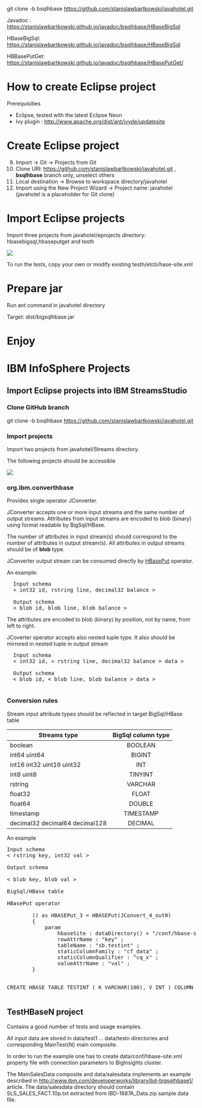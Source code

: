  git clone -b bsqlhbase https://github.com/stanislawbartkowski/javahotel.git

Javadoc : https://stanislawbartkowski.github.io/javadoc/bsqlhbase/HBaseBigSql

HBaseBigSql:  https://stanislawbartkowski.github.io/javadoc/bsqlhbase/HBaseBigSql

HBBasePutGet:  https://stanislawbartkowski.github.io/javadoc/bsqlhbase/HBasePutGet/

# How to create Eclipse project

Prerequisities
* Eclipse, tested with the latest Eclipse Neon
* Ivy plugin : http://www.apache.org/dist/ant/ivyde/updatesite

# Create Eclipse project
9. Import -> Git -> Projects from Git
9. Clone URI: https://github.com/stanislawbartkowski/javahotel.git , **bsqlhbase** branch only, unselect others
9. Local destination -> Browse to workspace directory/javahotel
9. Import using the New Project Wizard -> Project name: javahotel (javahotel is a placeholder for Git clone)

# Import Eclipse projects

Import three projects from javahotel/eprojects directory: hbasebigsql,hbaseputget and testh

![](https://github.com/stanislawbartkowski/javahotel/blob/bsqlhbase/wiki/Zrzut%20ekranu%20z%202016-11-23%2011:44:10.png)

To run the tests, copy your own or modify existing testh/etcb/hase-site.xml

# Prepare jar

Run ant command in javahotel directory

Target: dist/bigsqlhbase.jar 

# Enjoy


# IBM InfoSphere Projects

## Import Eclipse projects into IBM StreamsStudio

### Clone GitHub branch

git clone -b bsqlhbase https://github.com/stanislawbartkowski/javahotel.git

### Import projects

Import two projects from javahotel/Streams directory.

The following projects should be accessible

![](https://github.com/stanislawbartkowski/javahotel/blob/bsqlhbase/wiki/Zrzut%20ekranu%20z%202016-12-28%2023-42-14.png)

### org.ibm.converthbase

Provides single operator JConverter.

JConverter accepts one or more input streams and the same number of output streams. Attributes from input streams are encoded to blob (binary) using format readable by BigSql/HBase.

The number of attributes in input stream(s) should correspond to the number of attributes in output stream(s). All attributes in output streams should be of __blob__ type.

JConverter output stream can be consumed directly by [HBasePut](http://www.ibm.com/support/knowledgecenter/SSCRJU_4.0.1/com.ibm.streams.toolkits.doc/doc/tk$com.ibm.streamsx.hbase/op$com.ibm.streamsx.hbase$HBASEPut.html) operator.

An example:

<pre>
  Input schema
  &lt; int32 id, rstring line, decimal32 balance &gt;
  
  Output schema
  &lt; blob id, blob line, blob balance &gt;
</pre>

The attributes are encoded to blob (binary) by position, not by name, from left to right.

JCoverter operator accepts also nested tuple type. It also should be mirrored in nested tuple in output stream
<pre>
  Input schema
  &lt; int32 id, &lt; rstring line, decimal32 balance &gt; data &gt;
  
  Output schema
  &lt; blob id, &lt; blob line, blob balance &gt; data &gt;

</pre>

### Conversion rules

Stream input attribute types should be reflected in target BigSql/HBase table

| Streams type  | BigSql column type |
| ------------- |:-------------:|
|  boolean      | BOOLEAN 
| int64 uint64  | BIGINT 
| int16 int32 uint16 uint32 | INT 
| int8 uint8 | TINYINT
| rstring | VARCHAR
| float32 | FLOAT
| float64 | DOUBLE
| timestamp | TIMESTAMP
| decimal32 decimal64 decimal128 | DECIMAL

An example

<pre>
Input schema 
&lt; rstring key, int32 val &gt;

Output schema

&lt; blob key, blob val &gt;

BigSql/HBase table

HBasePut operator

		() as HBASEPut_3 = HBASEPut(JConvert_4_out0)
		{
			param
				hbaseSite : dataDirectory() + "/conf/hbase-site.xml" ;
				rowAttrName : "key" ;
				tableName : "sb.testint" ;
				staticColumnFamily : "cf_data" ;
				staticColumnQualifier : "cq_x" ;
				valueAttrName : "val" ;
		}


CREATE HBASE TABLE TESTINT ( K VARCHAR(100), V INT ) COLUMN MAPPING ( key  mapped by (k), cf_data: cq_x mapped by (v));

</pre>

## TestHBaseN project

Contains a good number of tests and usage examples.

All input data are stored in data/test1 ... data/testn directories and corresponding MainTest{N} main composite.

In order to run the example one has to create data/conf/hbase-site.xml property file with connection parameters to BigInsights cluster.

The MainSalesData composite and data/salesdata implements an example described in http://www.ibm.com/developerworks/library/bd-bigsqlhbase1/ article. The data/salesdata directory should contain SLS_SALES_FACT.10p.txt extracted from IBD-1687A_Data.zip sample data file.


